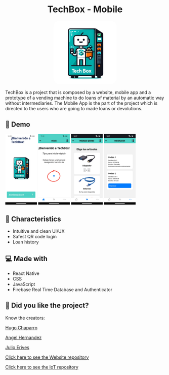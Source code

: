 <h1 align="center" id="title">TechBox - Mobile</h1>

<p align="center"> <img src="./assets/logo-nobg.png" width="200" style="border-radius: 20px;" alt="project-image" /> </p>

<p id="description">TechBox is a project that is composed by a website, mobile app and a prototype of a vending machine to do loans of material by an automatic way without intermediaries. The Mobile App is the part of the project which is directed to the users who are going to made loans or devolutions.</p>

<h2>🚀 Demo</h2>

<p float="left">
  <img src="/assets/screen1.png" width="100" />
  <img src="/assets/screen2.jpeg" width="100" /> 
  <img src="/assets/screen3.jpeg" width="100" />
  <img src="/assets/screen4.jpeg" width="100" />
</p>

<h2>🧐 Characteristics</h2>

*   Intuitive and clean UI/UX
*   Safest QR code login
*   Loan history
  
<h2>💻 Made with</h2>

*   React Native
*   CSS
*   JavaScript
*   Firebase Real Time Database and Authenticator

<h2>💖 Did you like the project?</h2>

<p> Know the creators:</p>
<p><a href="https://github.com/Hgdv11">Hugo Chaparro<a></p>
<p><a href="https://github.com/aahpichardo">Angel Hernandez<a></p>
<p><a href="https://github.com/julioerives">Julio Erives<a></p> 

<p><a href="https://github.com/julioerives/techBox" target="_blank">Click here to see the Website repository</a><p>
<p><a href="https://github.com/aahpichardo/techbox-microcontrolador" target="_blank">Click here to see the IoT repository</a><p>

